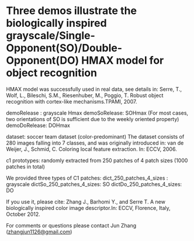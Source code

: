 Three demos illustrate the biologically inspired grayscale/Single-Opponent(SO)/Double-Opponent(DO) HMAX model for object recognition
===============

HMAX model was successfully used in real data, see details in:
Serre, T., Wolf, L., Bileschi, S.M., Riesenhuber, M., Poggio, T. Robust object
recognition with cortex-like mechanisms.TPAMI, 2007.

demoRelease  : grayscale Hmax
demoSoRelease: SOHmax (For most cases, two orientations of SO is sufficient due to the weekly oriented property)
demoDoRelease: DOHmax


dataset: soccer team dataset (color-predominant)
The dataset consists of 280 images falling into 7 classes, and was originally introduced in:
van de Weijer, J., Schmid, C. Coloring local feature extraction. In: ECCV, 2006.



c1 prototypes:  randomly extracted from 250 patches of 4 patch sizes (1000 patches in total)

We provided three types of C1 patches:
dict_250_patches_4_sizes  : grayscale 
dictSo_250_patches_4_sizes: SO
dictDo_250_patches_4_sizes: DO


If you use it, please cite:
Zhang J., Barhomi Y., and Serre T. A new biologically inspired color image descriptor.In: ECCV, Florence, Italy, October 2012. 


For comments or questions please contact Jun Zhang (zhangjun1126@gmail.com)
